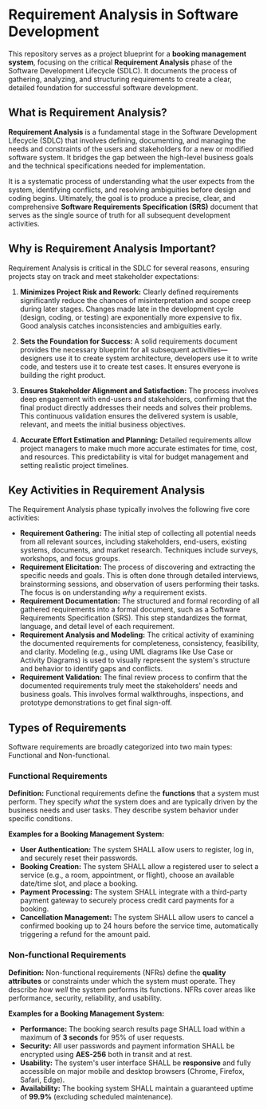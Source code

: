 # Requirement Analysis in Software Development

This repository serves as a project blueprint for a **booking management system**, focusing on the critical **Requirement Analysis** phase of the Software Development Lifecycle (SDLC). It documents the process of gathering, analyzing, and structuring requirements to create a clear, detailed foundation for successful software development.

## What is Requirement Analysis?

**Requirement Analysis** is a fundamental stage in the Software Development Lifecycle (SDLC) that involves defining, documenting, and managing the needs and constraints of the users and stakeholders for a new or modified software system. It bridges the gap between the high-level business goals and the technical specifications needed for implementation.

It is a systematic process of understanding what the user expects from the system, identifying conflicts, and resolving ambiguities before design and coding begins. Ultimately, the goal is to produce a precise, clear, and comprehensive **Software Requirements Specification (SRS)** document that serves as the single source of truth for all subsequent development activities.

## Why is Requirement Analysis Important?

Requirement Analysis is critical in the SDLC for several reasons, ensuring projects stay on track and meet stakeholder expectations:

1.  **Minimizes Project Risk and Rework:** Clearly defined requirements significantly reduce the chances of misinterpretation and scope creep during later stages. Changes made late in the development cycle (design, coding, or testing) are exponentially more expensive to fix. Good analysis catches inconsistencies and ambiguities early.

2.  **Sets the Foundation for Success:** A solid requirements document provides the necessary blueprint for all subsequent activities—designers use it to create system architecture, developers use it to write code, and testers use it to create test cases. It ensures everyone is building the right product.

3.  **Ensures Stakeholder Alignment and Satisfaction:** The process involves deep engagement with end-users and stakeholders, confirming that the final product directly addresses their needs and solves their problems. This continuous validation ensures the delivered system is usable, relevant, and meets the initial business objectives.

4.  **Accurate Effort Estimation and Planning:** Detailed requirements allow project managers to make much more accurate estimates for time, cost, and resources. This predictability is vital for budget management and setting realistic project timelines.


## Key Activities in Requirement Analysis

The Requirement Analysis phase typically involves the following five core activities:

* **Requirement Gathering:** The initial step of collecting all potential needs from all relevant sources, including stakeholders, end-users, existing systems, documents, and market research. Techniques include surveys, workshops, and focus groups.
* **Requirement Elicitation:** The process of discovering and extracting the specific needs and goals. This is often done through detailed interviews, brainstorming sessions, and observation of users performing their tasks. The focus is on understanding *why* a requirement exists.
* **Requirement Documentation:** The structured and formal recording of all gathered requirements into a formal document, such as a Software Requirements Specification (SRS). This step standardizes the format, language, and detail level of each requirement.
* **Requirement Analysis and Modeling:** The critical activity of examining the documented requirements for completeness, consistency, feasibility, and clarity. Modeling (e.g., using UML diagrams like Use Case or Activity Diagrams) is used to visually represent the system's structure and behavior to identify gaps and conflicts.
* **Requirement Validation:** The final review process to confirm that the documented requirements truly meet the stakeholders' needs and business goals. This involves formal walkthroughs, inspections, and prototype demonstrations to get final sign-off.

## Types of Requirements

Software requirements are broadly categorized into two main types: Functional and Non-functional.

### Functional Requirements

**Definition:** Functional requirements define the **functions** that a system must perform. They specify *what* the system does and are typically driven by the business needs and user tasks. They describe system behavior under specific conditions.

**Examples for a Booking Management System:**

* **User Authentication:** The system SHALL allow users to register, log in, and securely reset their passwords.
* **Booking Creation:** The system SHALL allow a registered user to select a service (e.g., a room, appointment, or flight), choose an available date/time slot, and place a booking.
* **Payment Processing:** The system SHALL integrate with a third-party payment gateway to securely process credit card payments for a booking.
* **Cancellation Management:** The system SHALL allow users to cancel a confirmed booking up to 24 hours before the service time, automatically triggering a refund for the amount paid.

### Non-functional Requirements

**Definition:** Non-functional requirements (NFRs) define the **quality attributes** or constraints under which the system must operate. They describe *how well* the system performs its functions. NFRs cover areas like performance, security, reliability, and usability.

**Examples for a Booking Management System:**

* **Performance:** The booking search results page SHALL load within a maximum of **3 seconds** for 95% of user requests.
* **Security:** All user passwords and payment information SHALL be encrypted using **AES-256** both in transit and at rest.
* **Usability:** The system's user interface SHALL be **responsive** and fully accessible on major mobile and desktop browsers (Chrome, Firefox, Safari, Edge).
* **Availability:** The booking system SHALL maintain a guaranteed uptime of **99.9%** (excluding scheduled maintenance).